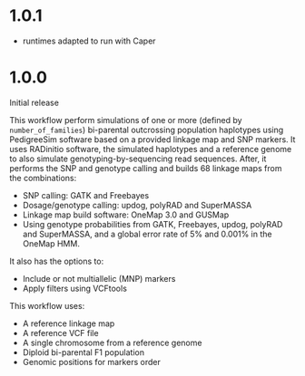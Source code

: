 # 1.0.1

* runtimes adapted to run with Caper

# 1.0.0

Initial release

This workflow perform simulations of one or more (defined by `number_of_families`) bi-parental outcrossing population haplotypes using PedigreeSim software based on a provided linkage map and SNP markers. It uses RADinitio software, the simulated haplotypes and a reference genome to also simulate genotyping-by-sequencing read sequences. After, it performs the SNP and genotype calling and builds 68 linkage maps from the combinations:

* SNP calling: GATK and Freebayes
* Dosage/genotype calling: updog, polyRAD and SuperMASSA
* Linkage map build software: OneMap 3.0 and GUSMap
* Using genotype probabilities from GATK, Freebayes, updog, polyRAD and SuperMASSA, and a global error rate of 5% and 0.001% in the OneMap HMM.

It also has the options to:

* Include or not multiallelic (MNP) markers
* Apply filters using VCFtools

This workflow uses:

* A reference linkage map
* A reference VCF file 
* A single chromosome from a reference genome
* Diploid bi-parental F1 population
* Genomic positions for markers order

